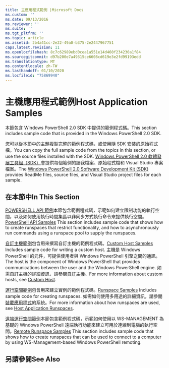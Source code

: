 ```yaml
---
title: 主應用程式範例 |Microsoft Docs
ms.custom: ''
ms.date: 09/13/2016
ms.reviewer: ''
ms.suite: ''
ms.tgt_pltfrm: ''
ms.topic: article
ms.assetid: 2b4a41cc-2e22-49a0-b375-2e2447967751
caps.latest.revision: 11
ms.openlocfilehash: 8c7c62989ebd0cea1a551e14d460f234230a1f84
ms.sourcegitcommit: d97b200e7a49315ce6608cd619e3e2fd99193edd
ms.translationtype: MT
ms.contentlocale: zh-TW
ms.lasthandoff: 01/10/2020
ms.locfileid: "75869940"
---
```

# <a name="host-application-samples"></a><span data-ttu-id="6ee23-102">主機應用程式範例</span><span class="sxs-lookup"><span data-stu-id="6ee23-102">Host Application Samples</span></span>

<span data-ttu-id="6ee23-103">本節包含 Windows PowerShell 2.0 SDK 中提供的範例程式碼。</span><span class="sxs-lookup"><span data-stu-id="6ee23-103">This section includes sample code that is provided in the Windows PowerShell 2.0 SDK.</span></span>

 <span data-ttu-id="6ee23-104">您可以從本節中的主題複製完整的範例程式碼，或使用隨 SDK 安裝的原始程式檔。</span><span class="sxs-lookup"><span data-stu-id="6ee23-104">You can copy the full sample code from the topics in this section, or use the source files installed with the SDK.</span></span> <span data-ttu-id="6ee23-105">[Windows PowerShell 2.0 軟體發展工具組（SDK）](https://www.microsoft.com/download/details.aspx?id=2560)會提供每個範例的讀我檔案、原始程式檔和 Visual Studio 專案檔案。</span><span class="sxs-lookup"><span data-stu-id="6ee23-105">The [Windows PowerShell 2.0 Software Development Kit (SDK)](https://www.microsoft.com/download/details.aspx?id=2560) provides ReadMe files, source files, and Visual Studio project files for each sample.</span></span>

## <a name="in-this-section"></a><span data-ttu-id="6ee23-106">在本節中</span><span class="sxs-lookup"><span data-stu-id="6ee23-106">In This Section</span></span>

 <span data-ttu-id="6ee23-107">[POWERSHELL API 範例](./windows-powershell-api-samples.md)本節包含範例程式碼，示範如何建立限制功能的執行空間，以及如何使用執行時間集區以非同步方式執行命令來提供執行空間。</span><span class="sxs-lookup"><span data-stu-id="6ee23-107">[PowerShell API Samples](./windows-powershell-api-samples.md) This section includes sample code that shows how to create runspaces that restrict functionality, and how to asynchronously run commands using a runspace pool to supply the runspaces.</span></span>

 <span data-ttu-id="6ee23-108">[自訂主機範例](./custom-host-samples.md)包含用來撰寫自訂主機的範例程式碼。</span><span class="sxs-lookup"><span data-stu-id="6ee23-108">[Custom Host Samples](./custom-host-samples.md) Includes sample code for writing a custom host.</span></span> <span data-ttu-id="6ee23-109">主機是 Windows PowerShell 的元件，可提供使用者與 Windows PowerShell 引擎之間的通訊。</span><span class="sxs-lookup"><span data-stu-id="6ee23-109">The host is the component of Windows PowerShell that provides communications between the user and the Windows PowerShell engine.</span></span> <span data-ttu-id="6ee23-110">如需自訂主機的詳細資訊，請參閱[自訂主機](./writing-a-windows-powershell-host-application.md)。</span><span class="sxs-lookup"><span data-stu-id="6ee23-110">For more information about custom hosts, see [Custom Host](./writing-a-windows-powershell-host-application.md).</span></span>

 <span data-ttu-id="6ee23-111">[運行空間範例](./runspace-samples.md)包含用來建立實例的範例程式碼。</span><span class="sxs-lookup"><span data-stu-id="6ee23-111">[Runspace Samples](./runspace-samples.md) Includes sample code for creating runspaces.</span></span> <span data-ttu-id="6ee23-112">如需如何使用多用途的詳細資訊，請參閱[裝載應用程式](creating-runspaces.md)的系統。</span><span class="sxs-lookup"><span data-stu-id="6ee23-112">For more information about how runspaces are used, see [Host Application Runspaces](creating-runspaces.md).</span></span>

 <span data-ttu-id="6ee23-113">[遠端運行空間範例](./remote-runspace-samples.md)本節包含範例程式碼，示範如何使用以 WS-MANAGEMENT 為基礎的 Windows PowerShell 遠端執行功能來建立可用於連線到電腦的執行空間。</span><span class="sxs-lookup"><span data-stu-id="6ee23-113">[Remote Runspace Samples](./remote-runspace-samples.md) This section includes sample code that shows how to create runspaces that can be used to connect to a computer by using WS-Management-based Windows PowerShell remoting.</span></span>

## <a name="see-also"></a><span data-ttu-id="6ee23-114">另請參閱</span><span class="sxs-lookup"><span data-stu-id="6ee23-114">See Also</span></span>
